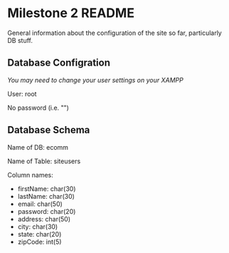 # Milestone 2 README
General information about the configuration of the site so far, particularly DB stuff.

## Database Configration
*You may need to change your user settings on your XAMPP*

User: root

No password (i.e. "")

## Database Schema
Name of DB: ecomm

Name of Table: siteusers

Column names:
  - firstName: char(30)
  - lastName: char(30)
  - email: char(50)
  - password: char(20)
  - address: char(50)
  - city: char(30)
  - state: char(20)
  - zipCode: int(5)

